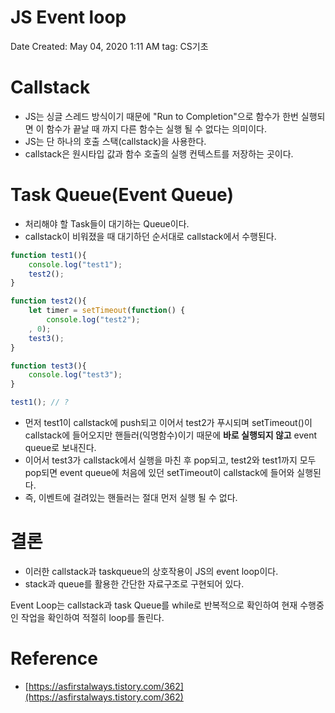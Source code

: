 # JS Event loop

Date Created: May 04, 2020 1:11 AM
tag: CS기초

# Callstack

- JS는 싱글 스레드 방식이기 때문에 "Run to Completion"으로 함수가 한번 실행되면 이 함수가 끝날 때 까지 다른 함수는 실행 될 수 없다는 의미이다.
- JS는 단 하나의 호출 스택(callstack)을 사용한다.
- callstack은 원시타입 값과 함수 호출의 실행 컨텍스트를 저장하는 곳이다.

# Task Queue(Event Queue)

- 처리해야 할 Task들이 대기하는 Queue이다.
- callstack이 비워졌을 때 대기하던 순서대로 callstack에서 수행된다.

```jsx
function test1(){
	console.log("test1");
	test2();
}

function test2(){
	let timer = setTimeout(function() {
		console.log("test2");
	, 0);
	test3();
}

function test3(){
	console.log("test3");
}

test1(); // ?
```

- 먼저 test1이 callstack에 push되고 이어서 test2가 푸시되며 setTimeout()이 callstack에 들어오지만 핸들러(익명함수)이기 때문에 **바로 실행되지 않고** event queue로 보내진다.
- 이어서 test3가 callstack에서 실행을 마친 후 pop되고, test2와 test1까지 모두 pop되면 event queue에 처음에 있던 setTimeout이 callstack에 들어와 실행된다.
- 즉, 이벤트에 걸려있는 핸들러는 절대 먼저 실행 될 수 없다.

# 결론

- 이러한 callstack과 taskqueue의 상호작용이 JS의 event loop이다.
- stack과 queue를 활용한 간단한 자료구조로 구현되어 있다.

Event Loop는 callstack과 task Queue를 while로 반복적으로 확인하여 현재 수행중인 작업을 확인하여 적절히 loop를 돌린다. 

# Reference

- [https://asfirstalways.tistory.com/362](https://asfirstalways.tistory.com/362)